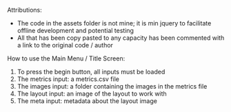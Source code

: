 Attributions:
- The code in the assets folder is not mine; it is min jquery to facilitate offline development and potential testing
- All that has been copy pasted to any capacity has been commented with a link to the original code / author 

How to use the Main Menu / Title Screen:
1. To press the begin button, all inputs must be loaded
2. The metrics input: a metrics.csv file
3. The images input: a folder containing the images in the metrics file
4. The layout input: an image of the layout to work with
5. The meta input: metadata about the layout image
